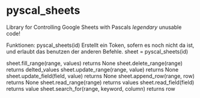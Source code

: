 # pyscal_sheets
Library for Controlling Google Sheets with Pascals *legendary* unusable code!

Funktionen:
pyscal_sheets(id) Erstellt ein Token, sofern es noch nicht da ist, und erlaubt das benutzen der anderen Befehle.
sheet = pyscal_sheets(id)

sheet.fill_range(range, values)
    returns None
sheet.delete_range(range)
    returns delted_values
sheet.update_range(range, value)
    returns None
sheet.update_field(field, value)
    returns None
sheet.append_row(range, row)
    returns None
sheet.read_range(range)
    returns values
sheet.read_field(field)
    returns value
sheet.search_for(range, keyword, column)
    returns row




